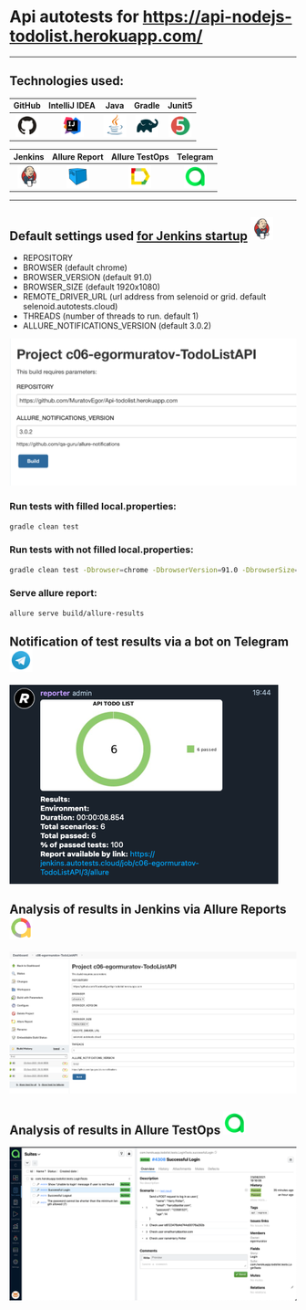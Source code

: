# Api autotests for https://api-nodejs-todolist.herokuapp.com/
___
## Technologies used:
| GitHub | IntelliJ IDEA | Java | Gradle | Junit5 |
|:------:|:----:|:----:|:------:|:------:|
| <img src="images/GitHub.svg" width="40" height="40"> | <img src="images/IDEA.svg" width="40" height="40"> | <img src="images/JAVA.svg" width="40" height="40"> | <img src="images/Gradle.svg" width="40" height="40"> | <img src="images/Junit5.svg" width="40" height="40"> 

| Jenkins  | Allure Report | Allure TestOps | Telegram |
|:--------:|:-------------:|:---------:|:-------:|
| <img src="images/Jenkins.svg" width="40" height="40"> | <img src="images/Selenoid.svg" width="40" height="40"> | <img src="images/Allure Report.svg" width="40" height="40"> | <img src="images/Allure TestOps.svg" width="40" height="40"> 
___


## Default settings used [for Jenkins startup](https://jenkins.autotests.cloud/job/c06-egormuratov-salo/) <a href="https://www.jenkins.io/"><img src="./images/Jenkins.svg" width="40" height="40"  alt="Jenkins"/></a>

* REPOSITORY
* BROWSER (default chrome)
* BROWSER_VERSION (default 91.0)
* BROWSER_SIZE (default 1920x1080)
* REMOTE_DRIVER_URL (url address from selenoid or grid. default selenoid.autotests.cloud)
* THREADS (number of threads to run. default 1)
* ALLURE_NOTIFICATIONS_VERSION (default 3.0.2)

![alt "Launch via Jenkins"](./images/jenkinsRun.png)

### Run tests with filled local.properties:

```bash
gradle clean test
```

### Run tests with not filled local.properties:

```bash
gradle clean test -Dbrowser=chrome -DbrowserVersion=91.0 -DbrowserSize=1920x1080 -DremoteDriverUrl=https://user1:1234@selenoid.autotests.cloud/wd/hub/ -DvideoStorage=https://selenoid.autotests.cloud/video/ -Dthreads=1
```

### Serve allure report:

```bash
allure serve build/allure-results
```

## Notification of test results via a bot on Telegram <a href="https://telegram.org/"> <img src="images/telegram.svg" width="40" height="40"></a>

![alt "tellegram bot"](./images/bot.png "telegram bot")

## Analysis of results in Jenkins via Allure Reports<a href="https://qameta.io/"><img src="images/jenkins_allure.svg" width="40" height="40"></a>
![alt "Allure Reports"](./images/jenkinsResult.png "Allure Reports")
## Analysis of results in Allure TestOps <a href="https://qameta.io/"><img src="images/Allure_EE.svg" width="40" height="40"></a>

![alt "Allure TestOps"](./images/allure1.png "Allure TestOps")
